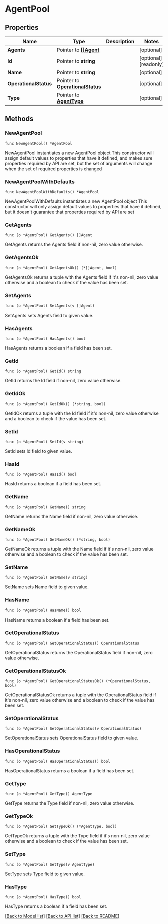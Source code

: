 # AgentPool

## Properties

Name | Type | Description | Notes
------------ | ------------- | ------------- | -------------
**Agents** | Pointer to [**[]Agent**](Agent.md) |  | [optional] 
**Id** | Pointer to **string** |  | [optional] [readonly] 
**Name** | Pointer to **string** |  | [optional] 
**OperationalStatus** | Pointer to [**OperationalStatus**](OperationalStatus.md) |  | [optional] 
**Type** | Pointer to [**AgentType**](AgentType.md) |  | [optional] 

## Methods

### NewAgentPool

`func NewAgentPool() *AgentPool`

NewAgentPool instantiates a new AgentPool object
This constructor will assign default values to properties that have it defined,
and makes sure properties required by API are set, but the set of arguments
will change when the set of required properties is changed

### NewAgentPoolWithDefaults

`func NewAgentPoolWithDefaults() *AgentPool`

NewAgentPoolWithDefaults instantiates a new AgentPool object
This constructor will only assign default values to properties that have it defined,
but it doesn't guarantee that properties required by API are set

### GetAgents

`func (o *AgentPool) GetAgents() []Agent`

GetAgents returns the Agents field if non-nil, zero value otherwise.

### GetAgentsOk

`func (o *AgentPool) GetAgentsOk() (*[]Agent, bool)`

GetAgentsOk returns a tuple with the Agents field if it's non-nil, zero value otherwise
and a boolean to check if the value has been set.

### SetAgents

`func (o *AgentPool) SetAgents(v []Agent)`

SetAgents sets Agents field to given value.

### HasAgents

`func (o *AgentPool) HasAgents() bool`

HasAgents returns a boolean if a field has been set.

### GetId

`func (o *AgentPool) GetId() string`

GetId returns the Id field if non-nil, zero value otherwise.

### GetIdOk

`func (o *AgentPool) GetIdOk() (*string, bool)`

GetIdOk returns a tuple with the Id field if it's non-nil, zero value otherwise
and a boolean to check if the value has been set.

### SetId

`func (o *AgentPool) SetId(v string)`

SetId sets Id field to given value.

### HasId

`func (o *AgentPool) HasId() bool`

HasId returns a boolean if a field has been set.

### GetName

`func (o *AgentPool) GetName() string`

GetName returns the Name field if non-nil, zero value otherwise.

### GetNameOk

`func (o *AgentPool) GetNameOk() (*string, bool)`

GetNameOk returns a tuple with the Name field if it's non-nil, zero value otherwise
and a boolean to check if the value has been set.

### SetName

`func (o *AgentPool) SetName(v string)`

SetName sets Name field to given value.

### HasName

`func (o *AgentPool) HasName() bool`

HasName returns a boolean if a field has been set.

### GetOperationalStatus

`func (o *AgentPool) GetOperationalStatus() OperationalStatus`

GetOperationalStatus returns the OperationalStatus field if non-nil, zero value otherwise.

### GetOperationalStatusOk

`func (o *AgentPool) GetOperationalStatusOk() (*OperationalStatus, bool)`

GetOperationalStatusOk returns a tuple with the OperationalStatus field if it's non-nil, zero value otherwise
and a boolean to check if the value has been set.

### SetOperationalStatus

`func (o *AgentPool) SetOperationalStatus(v OperationalStatus)`

SetOperationalStatus sets OperationalStatus field to given value.

### HasOperationalStatus

`func (o *AgentPool) HasOperationalStatus() bool`

HasOperationalStatus returns a boolean if a field has been set.

### GetType

`func (o *AgentPool) GetType() AgentType`

GetType returns the Type field if non-nil, zero value otherwise.

### GetTypeOk

`func (o *AgentPool) GetTypeOk() (*AgentType, bool)`

GetTypeOk returns a tuple with the Type field if it's non-nil, zero value otherwise
and a boolean to check if the value has been set.

### SetType

`func (o *AgentPool) SetType(v AgentType)`

SetType sets Type field to given value.

### HasType

`func (o *AgentPool) HasType() bool`

HasType returns a boolean if a field has been set.


[[Back to Model list]](../README.md#documentation-for-models) [[Back to API list]](../README.md#documentation-for-api-endpoints) [[Back to README]](../README.md)


